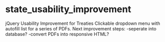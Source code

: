 # state_usability_improvement
jQuery Usability Improvement for Treaties
Clickable dropdown menu with autofill list for a series of PDFs.
Next improvement steps:
-seperate into database?
-convert PDFs into responsive HTML?
